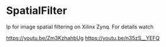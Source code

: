 # SpatialFilter

Ip for image spatial filtering on Xilinx Zynq. For details watch

https://youtu.be/Zm3KzhahbUg
https://youtu.be/n35zS__YEFQ
